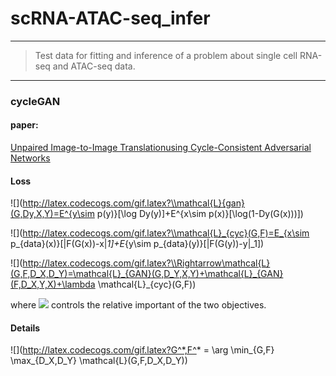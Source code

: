 # scRNA-ATAC-seq_infer
***

>Test data for fitting and inference of a problem about single cell RNA-seq and ATAC-seq data.

***

### cycleGAN
#### paper:

[Unpaired Image-to-Image Translationusing Cycle-Consistent Adversarial Networks](https://arxiv.org/pdf/1703.10593.pdf)

#### Loss

![](http://latex.codecogs.com/gif.latex?\\mathcal{L}{gan}(G,Dy,X,Y)=E^{y\sim p(y)}[\log Dy(y)]+E^{x\sim p(x)}[\log(1-Dy(G(x)))])

![](http://latex.codecogs.com/gif.latex?\\mathcal{L}_{cyc}(G,F)=E_{x\sim p_{data}(x)}[\|F(G(x))-x\|_1]+E_{y\sim p_{data}(y)}[\|F(G(y))-y\|_1])

![](http://latex.codecogs.com/gif.latex?\\Rightarrow\mathcal{L}(G,F,D_X,D_Y)=\mathcal{L}_{GAN}(G,D_Y,X,Y)+\mathcal{L}_{GAN}(F,D_X,Y,X)+\lambda \mathcal{L}_{cyc}(G,F))


where ![](http://latex.codecogs.com/gif.latex?\\lambda) controls the relative important of the two objectives.

#### Details

![](http://latex.codecogs.com/gif.latex?G^*,F^* = \arg \min_{G,F} \max_{D_X,D_Y} \mathcal{L}(G,F,D_X,D_Y))

